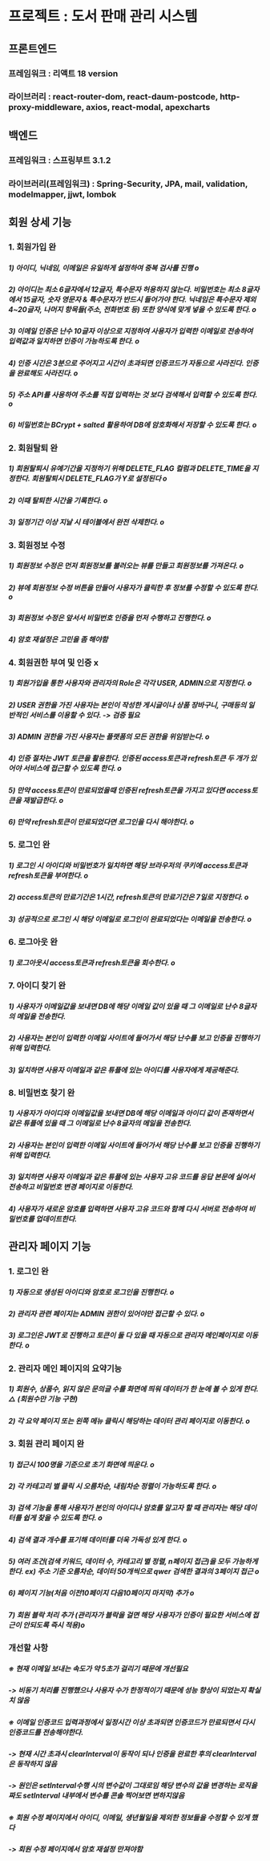# 프로젝트 :  도서 판매 관리 시스템


## 프론트엔드 

### 프레임워크 : 리액트 18 version
### 라이브러리 : react-router-dom, react-daum-postcode, http-proxy-middleware, axios, react-modal, apexcharts



## 백엔드

### 프레임워크 : 스프링부트 3.1.2
### 라이브러리(프레임워크) : Spring-Security, JPA, mail, validation, modelmapper, jjwt, lombok



## 회원 상세 기능



### 1. 회원가입 완
##### 1) 아이디, 닉네임, 이메일은 유일하게 설정하여 중복 검사를 진행 o
##### 2) 아이디는 최소 6글자에서 12글자, 특수문자 허용하지 않는다. 비밀번호는 최소 8글자에서 15글자, 숫자 영문자 & 특수문자가 반드시 들어가야 한다. 닉네임은 특수문자 제외 4~20글자, 나머지 항목들(주소, 전화번호 등) 또한 양식에 맞게 넣을 수 있도록 한다. o
##### 3) 이메일 인증은 난수 10글자 이상으로 지정하여 사용자가 입력한 이메일로 전송하여 입력값과 일치하면 인증이 가능하도록 한다. o 
##### 4) 인증 시간은 3분으로 주어지고 시간이 초과되면 인증코드가 자동으로 사라진다. 인증을 완료해도 사라진다. o
##### 5) 주소 API를 사용하여 주소를 직접 입력하는 것 보다 검색해서 입력할 수 있도록 한다. o
##### 6) 비밀번호는 BCrypt + salted 활용하여 DB에 암호화해서 저장할 수 있도록 한다. o



### 2. 회원탈퇴 완
##### 1) 회원탈퇴시 유예기간을 지정하기 위해 DELETE_FLAG 컬럼과 DELETE_TIME을 지정한다. 회원탈퇴시 DELETE_FLAG가 Y로 설정된다 o
##### 2) 이때 탈퇴한 시간을 기록한다. o
##### 3) 일정기간 이상 지날 시 테이블에서 완전 삭제한다. o


### 3. 회원정보 수정
##### 1) 회원정보 수정은 먼저 회원정보를 불러오는 뷰를 만들고 회원정보를 가져온다. o
##### 2) 뷰에 회원정보 수정 버튼을 만들어 사용자가 클릭한 후 정보를 수정할 수 있도록 한다. o
##### 3) 회원정보 수정은 앞서서 비밀번호 인증을 먼저 수행하고 진행한다. o
##### 4) 암호 재설정은 고민을 좀 해야함



### 4. 회원권한 부여 및 인증 x
##### 1) 회원가입을 통한 사용자와 관리자의 Role은 각각 USER, ADMIN으로 지정한다. o  
##### 2) USER 권한을 가진 사용자는 본인이 작성한 게시글이나 상품 장바구니, 구매등의 일반적인 서비스를 이용할 수 있다. -> 검증 필요
##### 3) ADMIN 권한을 가진 사용자는 플랫폼의 모든 권한을 위임받는다. o
##### 4) 인증 절차는 JWT 토큰을 활용한다. 인증된 access토큰과 refresh토큰 두 개가 있어야 서비스에 접근할 수 있도록 한다. o
##### 5) 만약 access토큰이 만료되었을때 인증된 refresh토큰을 가지고 있다면 access토큰을 재발급한다. o
##### 6) 만약 refresh토큰이 만료되었다면 로그인을 다시 해야한다. o



### 5. 로그인 완
##### 1) 로그인 시 아이디와 비밀번호가 일치하면 해당 브라우저의 쿠키에 access토큰과 refresh토큰을 부여한다. o
##### 2) access토큰의 만료기간은 1시간, refresh토큰의 만료기간은 7일로 지정한다. o
##### 3) 성공적으로 로그인 시 해당 이메일로 로그인이 완료되었다는 이메일을 전송한다. o



### 6. 로그아웃 완
##### 1) 로그아웃시 access토큰과 refresh토큰을 회수한다. o



### 7. 아이디 찾기  완
##### 1) 사용자가 이메일값을 보내면 DB에 해당 이메일 값이 있을 때 그 이메일로 난수 8글자의 메일을 전송한다.
##### 2) 사용자는 본인이 입력한 이메일 사이트에 들어가서 해당 난수를 보고 인증을 진행하기 위해 입력한다.
##### 3) 일치하면 사용자 이메일과 같은 튜플에 있는 아이디를 사용자에게 제공해준다.




### 8. 비밀번호 찾기  완
##### 1) 사용자가 아이디와 이메일값을 보내면 DB에 해당 이메일과 아이디 값이 존재하면서 같은 튜플에 있을 때 그 이메일로 난수 8글자의 메일을 전송한다.
##### 2) 사용자는 본인이 입력한 이메일 사이트에 들어가서 해당 난수를 보고 인증을 진행하기 위해 입력한다.
##### 3) 일치하면 사용자 이메일과 같은 튜플에 있는 사용자 고유 코드를 응답 본문에 실어서 전송하고 비밀번호 변경 페이지로 이동한다.
##### 4) 사용자가 새로운 암호를 입력하면 사용자 고유 코드와 함께 다시 서버로 전송하여 비밀번호를 업데이트한다.


## 관리자 페이지 기능



### 1. 로그인 완
##### 1) 자동으로 생성된 아이디와 암호로 로그인을 진행한다. o
##### 2) 관리자 관련 페이지는 ADMIN 권한이 있어야만 접근할 수 있다. o
##### 3) 로그인은 JWT로 진행하고 토큰이 둘 다 있을 때 자동으로 관리자 메인페이지로 이동한다. o



### 2. 관리자 메인 페이지의 요약기능
##### 1) 회원수, 상품수, 읽지 않은 문의글 수를 화면에 띄워 데이터가 한 눈에 볼 수 있게 한다. △ (회원수만 기능 구현)
##### 2) 각 요약 페이지 또는 왼쪽 메뉴 클릭시 해당하는 데이터 관리 페이지로 이동한다. o



### 3. 회원 관리 페이지 완
##### 1) 접근시 100명을 기준으로 초기 화면에 띄운다. o
##### 2) 각 카테고리 별 클릭 시 오름차순, 내림차순 정렬이 가능하도록 한다. o
##### 3) 검색 기능을 통해 사용자가 본인의 아이디나 암호를 알고자 할 때 관리자는 해당 데이터를 쉽게 찾을 수 있도록 한다. o
##### 4) 검색 결과 개수를 표기해 데이터를 더욱 가독성 있게 한다. o
##### 5) 여러 조건(검색 키워드, 데이터 수, 카테고리 별 정렬, n페이지 접근)을 모두 가능하게 한다. ex) 주소 기준 오름차순, 데이터 50개씩으로 qwer 검색한 결과의 3페이지 접근 o
##### 6) 페이지 기능(처음 이전10페이지 다음10페이지 마지막) 추가 o
##### 7) 회원 블락 처리 추가 (관리자가 블락을 걸면 해당 사용자가 인증이 필요한 서비스에 접근이 안되도록 즉시 적용)o




### 개선할 사항
##### ※ 현재 이메일 보내는 속도가 약 5초가 걸리기 때문에 개선필요
##### -> 비동기 처리를 진행했으나 사용자 수가 한정적이기 때문에 성능 향상이 되었는지 확실치 않음
##### ※ 이메일 인증코드 입력과정에서 일정시간 이상 초과되면 인증코드가 만료되면서 다시 인증코드를 전송해야한다.
##### -> 현재 시간 초과시 clearInterval이 동작이 되나 인증을 완료한 후의 clearInterval은 동작하지 않음
##### -> 원인은 setInterval수행 시의 변수값이 그대로임 해당 변수의 값을 변경하는 로직을 짜도 setInterval 내부에서 변수를 콘솔 찍어보면 변하지않음 
##### ※ 회원 수정 페이지에서 아이디, 이메일, 생년월일을 제외한 정보들을 수정할 수 있게 했다
##### -> 회원 수정 페이지에서 암호 재설정 만져야함
